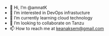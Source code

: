 - 👋 Hi, I’m @amnatK
- 👀 I’m interested in DevOps infrastucture
- 🌱 I’m currently learning cloud technology
- 💞️ I’m looking to collaborate on Tanzu
- 📫 How to reach me at keanaksem@gmail.com

<!---
Keankasem/Keankasem is a ✨ special ✨ repository because its `README.md` (this file) appears on your GitHub profile.
You can click the Preview link to take a look at your changes.
--->
